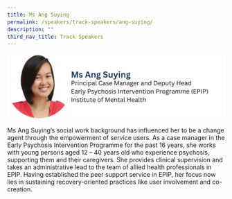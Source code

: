 ```yaml
---
title: Ms Ang Suying
permalink: /speakers/track-speakers/ang-suying/
description: ""
third_nav_title: Track Speakers
---
```

<div style="display: flex; flex-wrap: wrap;">
  <div style="flex-basis: 100%; max-width: 100%;">
    <img alt="track speakers 1" src="/images/SpeakersPhoto/angsuying.png">
  </div>
	</div>
	
Ms Ang Suying’s social work background has influenced her to be a change agent through the empowerment of service users. As a case manager in the Early Psychosis Intervention Programme for the past 16 years, she works with young persons aged 12 – 40 years old who experience psychosis, supporting them and their caregivers. She provides clinical supervision and takes an administrative lead to the team of allied health professionals in EPIP. Having established the peer support service in EPIP, her focus now lies in sustaining recovery-oriented practices like user involvement and co-creation.
